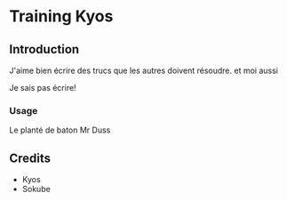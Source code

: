 # Training Kyos

## Introduction

J'aime bien écrire des trucs que les autres doivent résoudre. et moi aussi

Je sais pas écrire!

### Usage
Le planté de baton Mr Duss
## Credits

* Kyos
* Sokube
